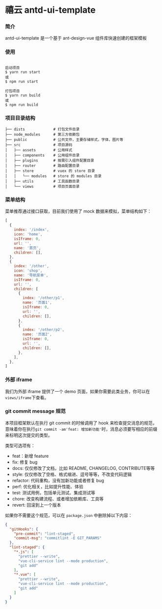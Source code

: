 
# 禧云 antd-ui-template

### 简介

antd-ui-template 是一个基于 ant-design-vue 组件库快速创建的框架模板

### 使用

```shell

启动项目
$ yarn run start
或
$ npm run start

打包项目
$ yarn run build
或
$ npm run build

```

### 项目目录结构

```
├── dists             # 打包文件目录
├── node_modules      # 第三方依赖包
├── public            # 公共文件，主要存储样式，字体，图片等
├── src               # 项目源码
│   ├── assets        # 公用样式
│   ├── components    # 公用组件目录
│   ├── plugins       # 按需引入组件配置目录
│   ├── router        # 路由配置目录
│   ├── store         # vuex 的 store 目录
│   │   └── modules   # store 的 modules 目录
│   ├── utils         # 工具函数目录
│   └── views         # 项目页面目录
```

### 菜单结构
菜单推荐通过接口获取，目前我们使用了 mock 数据来模拟，菜单结构如下：
```js
[
  {
    index: '/index',
    icon: 'home',
    isIframe: 0,
    url: '',
    name: '首页',
    children: [],
  },
  {
    index: '/other',
    icon: 'shop',
    name: '导航菜单',
    isIframe: 0,
    url: '',
    children: [
      {
        index: '/other/p1',
        name: '页面1',
        isIframe: 0,
        url: '',
        children: [],
      },
      {
        index: '/other/p2',
        name: '页面2',
        isIframe: 0,
        url: '',
        children: [],
      },
    ],
  },
]
```

### 外部 iframe 
我们为外部 iframe 提供了一个 demo 页面，如果你需要此类业务，你可以在
`views/iframe`下查看。


### git commit message 规范

本项目框架默认在执行 git commit 的时候调用了 hook 来检查提交消息的规范，
意味着你在执行`git commit -am'feat: 增加新功能'`时，消息必须要写相应的前缀来标明这次提交的类型。

类型可选项有：
- feat：新增 feature
- fix: 修复 bug
- docs: 仅仅修改了文档，比如 README, CHANGELOG, CONTRIBUTE等等
- style: 仅仅修改了空格、格式缩进、逗号等等，不改变代码逻辑
- refactor: 代码重构，没有加新功能或者修复 bug
- perf: 优化相关，比如提升性能、体验
- test: 测试用例，包括单元测试、集成测试等
- chore: 改变构建流程、或者增加依赖库、工具等
- revert: 回滚到上一个版本

如果你不需要这个规范，可以在 `package.json` 中删除掉以下内容：
```json
{
  "gitHooks": {
    "pre-commit": "lint-staged",
    "commit-msg": "commitlint -E GIT_PARAMS"
  },
  "lint-staged": {
    "*.js": [
      "prettier --write",
      "vue-cli-service lint --mode production",
      "git add"
    ],
    "*.vue": [
      "prettier --write",
      "vue-cli-service lint --mode production",
      "git add"
    ]
  }
}
```
